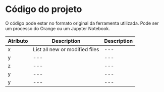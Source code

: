 # Código do projeto

O código pode estar no formato original da ferramenta utilizada. 
Pode ser um processo do Orange ou um Jupyter Notebook.

| Atríbuto | Description | Description |
| --- | --- | --- |
| x | List all new or modified files | --- |
| y | --- | --- |
| z | --- | --- |
| y | --- | --- |
| y | --- | --- |
